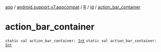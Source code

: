 [app](../../../index.md) / [android.support.v7.appcompat](../../index.md) / [R](../index.md) / [id](index.md) / [action_bar_container](.)

# action_bar_container

`static val action_bar_container: `[`Int`](https://kotlinlang.org/api/latest/jvm/stdlib/kotlin/-int/index.html)
`static val action_bar_container: `[`Int`](https://kotlinlang.org/api/latest/jvm/stdlib/kotlin/-int/index.html)